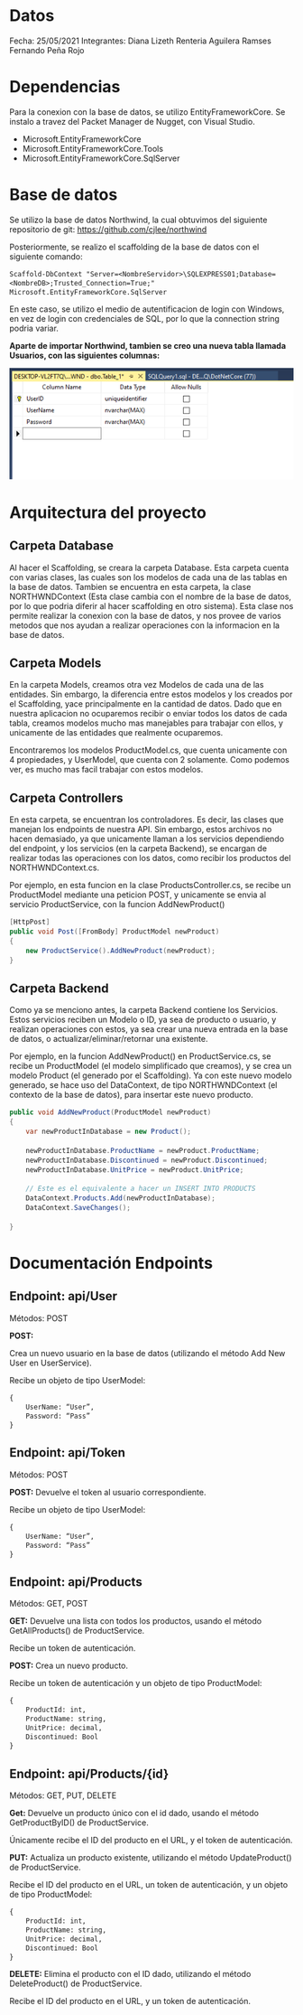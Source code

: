 # Datos

Fecha:
25/05/2021
Integrantes:
Diana Lizeth Renteria Aguilera
Ramses Fernando Peña Rojo

# Dependencias

Para la conexion con la base de datos, se utilizo EntityFrameworkCore. Se instalo a travez del Packet Manager de Nugget, con Visual Studio.

- Microsoft.EntityFrameworkCore
- Microsoft.EntityFrameworkCore.Tools
- Microsoft.EntityFrameworkCore.SqlServer


# Base de datos

Se utilizo la base de datos Northwind, la cual obtuvimos del siguiente repositorio de git: https://github.com/cjlee/northwind

Posteriormente, se realizo el scaffolding de la base de datos con el siguiente comando:

    Scaffold-DbContext "Server=<NombreServidor>\SQLEXPRESS01;Database=<NombreDB>;Trusted_Connection=True;" Microsoft.EntityFrameworkCore.SqlServer

En este caso, se utilizo el medio de autentificacion de login con Windows, en vez de login con credenciales de SQL, por lo que la connection string podria variar.

**Aparte de importar Northwind, tambien se creo una nueva tabla llamada Usuarios, con las siguientes columnas:**

![Tabla Usuarios](creacionTablaUsuarios.png)



# Arquitectura del proyecto


## Carpeta Database

Al hacer el Scaffolding, se creara la carpeta Database. Esta carpeta cuenta con varias clases, las cuales son los modelos de cada una de las tablas en la base de datos. Tambien se encuentra en esta carpeta, la clase NORTHWNDContext (Esta clase cambia con el nombre de la base de datos, por lo que podria diferir al hacer scaffolding en otro sistema). Esta clase nos permite realizar la conexion con la base de datos, y nos provee de varios metodos que nos ayudan a realizar operaciones con la informacion en la base de datos.

## Carpeta Models

En la carpeta Models, creamos otra vez Modelos de cada una de las entidades. Sin embargo, la diferencia entre estos modelos y los creados por el Scaffolding, yace principalmente en la cantidad de datos. Dado que en nuestra aplicacion no ocuparemos recibir o enviar todos los datos de cada tabla, creamos modelos mucho mas manejables para trabajar con ellos, y unicamente de las entidades que realmente ocuparemos.

Encontraremos los modelos ProductModel.cs, que cuenta unicamente con 4 propiedades, y UserModel, que cuenta con 2 solamente. Como podemos ver, es mucho mas facil trabajar con estos modelos.

## Carpeta Controllers

En esta carpeta, se encuentran los controladores. Es decir, las clases que manejan los endpoints de nuestra API. Sin embargo, estos archivos no hacen demasiado, ya que unicamente llaman a los servicios dependiendo del endpoint, y los servicios (en la carpeta Backend), se encargan de realizar todas las operaciones con los datos, como recibir los productos del NORTHWNDContext.cs.

Por ejemplo, en esta funcion en la clase ProductsController.cs, se recibe un ProductModel mediante una peticion POST, y unicamente se envia al servicio ProductService, con la funcion AddNewProduct()

```csharp
[HttpPost]
public void Post([FromBody] ProductModel newProduct)
{
    new ProductService().AddNewProduct(newProduct);
}
```

## Carpeta Backend

Como ya se menciono antes, la carpeta Backend contiene los Servicios. Estos servicios reciben un Modelo o ID, ya sea de producto o usuario, y realizan operaciones con estos, ya sea crear una nueva entrada en la base de datos, o actualizar/eliminar/retornar una existente.

Por ejemplo, en la funcion AddNewProduct() en ProductService.cs, se recibe un ProductModel (el modelo simplificado que creamos), y se crea un modelo Product (el generado por el Scaffolding). Ya con este nuevo modelo generado, se hace uso del DataContext, de tipo NORTHWNDContext (el contexto de la base de datos), para insertar este nuevo producto.

```csharp
public void AddNewProduct(ProductModel newProduct)
{
    var newProductInDatabase = new Product();

    newProductInDatabase.ProductName = newProduct.ProductName;
    newProductInDatabase.Discontinued = newProduct.Discontinued;
    newProductInDatabase.UnitPrice = newProduct.UnitPrice;

    // Este es el equivalente a hacer un INSERT INTO PRODUCTS
    DataContext.Products.Add(newProductInDatabase);
    DataContext.SaveChanges();

}
```

# Documentación Endpoints


## Endpoint: api/User

Métodos: POST

**POST:**

Crea un nuevo usuario en la base de datos (utilizando el método Add New User en UserService).

Recibe un objeto de tipo UserModel:
```
{
	UserName: “User”,
    Password: “Pass”	
}
```

## Endpoint: api/Token

Métodos: POST

**POST:**
Devuelve el token al usuario correspondiente.

Recibe un objeto de tipo UserModel:
```
{
	UserName: “User”,
    Password: “Pass”	
}
```

## Endpoint: api/Products

Métodos: GET, POST

**GET:**
Devuelve una lista con todos los productos, usando el método GetAllProducts() de ProductService.

Recibe un token de autenticación.

**POST:**
Crea un nuevo producto.

Recibe un token de autenticación y un objeto de tipo ProductModel:
```
{
	ProductId: int,
	ProductName: string,
	UnitPrice: decimal,
	Discontinued: Bool
}
```


## Endpoint: api/Products/{id}

Métodos: GET, PUT, DELETE

**Get:**
Devuelve un producto único con el id dado, usando el método GetProductByID() de ProductService.

Únicamente recibe el ID del producto en el URL, y el token de autenticación.

**PUT:**
Actualiza un producto existente, utilizando el método UpdateProduct() de ProductService.

Recibe el ID del producto en el URL, un token de autenticación, y un objeto de tipo ProductModel:
```
{
	ProductId: int,
	ProductName: string,
	UnitPrice: decimal,
	Discontinued: Bool
}
```

**DELETE:**
Elimina el producto con el ID dado, utilizando el método DeleteProduct() de ProductService.

Recibe el ID del producto en el URL, y un token de autenticación.
